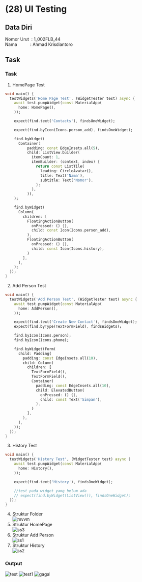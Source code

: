 # (28) UI Testing

## Data Diri
Nomor Urut &nbsp;: 1_002FLB_44 <br>
Nama &emsp;&emsp;&ensp;&nbsp;: Ahmad Krisdiantoro

## Task 

### Task

1. HomePage Test 
```dart
void main() {
  testWidgets('Home Page Test', (WidgetTester test) async {
    await test.pumpWidget(const MaterialApp(
      home: HomePage(),
    ));

    expect(find.text('Contacts'), findsOneWidget);

    expect(find.byIcon(Icons.person_add), findsOneWidget);

    find.byWidget(
      Container(
          padding: const EdgeInsets.all(5),
          child: ListView.builder(
            itemCount: 1,
            itemBuilder: (context, index) {
              return const ListTile(
                leading: CircleAvatar(),
                title: Text('Nama'),
                subtitle: Text('Nomor'),
              );
            },
          )),
    );

    find.byWidget(
      Column(
        children: [
          FloatingActionButton(
            onPressed: () {},
            child: const Icon(Icons.person_add),
          ),
          FloatingActionButton(
            onPressed: () {},
            child: const Icon(Icons.history),
          )
        ],
      ),
    );
  });
}
```
2. Add Person Test
```dart 
void main() {
  testWidgets('Add Person Test', (WidgetTester test) async {
    await test.pumpWidget(const MaterialApp(
      home: AddPerson(),
    ));

    expect(find.text('Create New Contact'), findsOneWidget);
    expect(find.byType(TextFormField), findsWidgets);

    find.byIcon(Icons.person);
    find.byIcon(Icons.phone);

    find.byWidget(Form(
      child: Padding(
        padding: const EdgeInsets.all(10),
        child: Column(
          children: [
            TextFormField(),
            TextFormField(),
            Container(
              padding: const EdgeInsets.all(10),
              child: ElevatedButton(
                onPressed: () {},
                child: const Text('Simpan'),
              ),
            )
          ],
        ),
      ),
    ));
  });
}
```
3. History Test
```dart
void main() {
  testWidgets('History Test', (WidgetTester test) async {
    await test.pumpWidget(const MaterialApp(
      home: History(),
    ));

    expect(find.text('History'), findsOneWidget);

    //test pada widget yang belum ada
    // expect(find.byWidget(ListView()), findsOneWidget);
  });
}
```
4. Struktur Folder <br>
![mvvm](/28_UI%20Testing/screenshots/mvvm.png)
5. Struktur HomePage<br>
![ss3](/28_UI%20Testing/screenshots/ss3.png)
6. Struktur Add Person<br>
![ss1](/28_UI%20Testing/screenshots/ss1.png)
7. Struktur History<br>
![ss2](/28_UI%20Testing/screenshots/ss2.png)

### Output 
![test](/28_UI%20Testing/screenshots/test.png)
![test1](/28_UI%20Testing/screenshots/test1.png)
![gagal](/28_UI%20Testing/screenshots/gagal.png)


